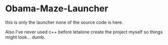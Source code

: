 # Obama-Maze-Launcher
this is only the launcher none of the source code is here.

Also I've never used c++ before letalone create the project myself so things might look... dumb.

